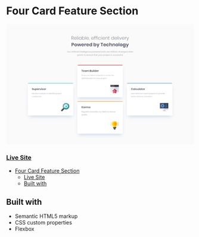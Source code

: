 # Four Card Feature Section

![](./design/desktop-design.jpg)

### [Live Site](https://four-card-feature-section-selly361.vercel.app/)

- [Four Card Feature Section](#four-card-feature-section)
    - [Live Site](#live-site)
  - [Built with](#built-with)

## Built with

- Semantic HTML5 markup
- CSS custom properties
- Flexbox

